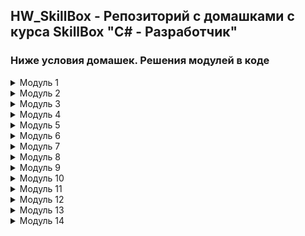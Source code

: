## HW_SkillBox - Репозиторий с домашками с курса SkillBox "C# - Разработчик"

### Ниже условия домашек. Решения модулей в коде
<details>
  <summary>Модуль 1</summary>   
  <details>  
    <summary>Задание 1</summary>
Что нужно сделать
У программистов есть традиция — первое приложение на новом языке программирования приветствует мир. Давайте поприветствуем мир на языке C#.

Для выполнения задания: 

Установите IDE Visual Studio. 
Создайте новое консольное приложение.
Добавьте оператор вывода на экран Console.WriteLine и с его помощью выведите надпись: Hello World!!!
Добавьте задержку Console.ReadKey, чтобы приложение не закрывалось по завершении выполнения.
Это задание — простое, ведь это ваша первая программа. Оно почти полностью разобрано в видеоуроках. 

  </details>
  <details>
    <summary>Задание 2</summary>
Цель
Научиться различать операторы Write и WriteLine.

Что нужно сделать
Методы Write и WriteLine очень похожи, но у них есть важное различие. Метод Write не переносит строку после того, как произошёл вывод на экран. Разработайте приложение, которое покажет вам разницу между этими двумя операторами:

Выведите на экран надпись Hello World!!!, используя метод Console.Write. 
Используйте Console.Write для каждого слова (у вас будет три вызова метода: сначала для слова Hello, потом для слова World, а затем — для трёх восклицательных знаков).
Чтобы слова не «слипались», используйте пробелы внутри кавычек.
Добавьте задержку Console.ReadLine, чтобы приложение не закрывалось по завершении выполнения.
  </details>
</details>
<details>
<summary>Модуль 2</summary>
<details>
  <summary>Задание 1</summary>
  Задание 1. Создание переменных и вывод
Что нужно сделать
Объявите несколько переменных, которые будут хранить следующие значения:

- Ф. И. О.
- Возраст
- Email
- Баллы по программированию
- Баллы по математике
- Баллы по физике

Каждая переменная должна иметь:

- Название, что-либо обозначающее на английском языке.
- Тип данных, который наилучшим образом подходит для этой переменной.
Например, для Ф. И. О. можно указать наименование переменной fullName. Локальные переменные принято именовать, начиная со строчной буквы, а все следующие слова, которые входят в название переменной, — с заглавной. Этот стиль называется camelCase.
Дальше выведите всю информацию на экран. Организуйте форматированный вывод данных на экран.

Для решения этой задачи объявите переменные для данных, указанных выше, как это было показано в видео 2.2.

</details>  
 <details>
  <summary>Задание 2</summary>
Создайте две переменные для подсчёта суммы баллов по всем предметам и рассчитайте среднее арифметическое значение. Для этого:

Создайте переменную под сумму баллов по всем предметам.
Посчитайте сумму баллов.
Создайте переменную под средний балл.
Рассчитайте среднее арифметическое баллов.
Выведите информацию на экран.
</details>  

</details> 
<details>
  <summary>Модуль 3</summary>   
  <details>  
    <summary>Задание 1. Приложение по определению чётного или нечётного числа</summary>
Напишите приложение, которое определяет чётное или нечётное число. Алгоритм приложения выглядит следующим образом:

На экране программа с помощью оператора Console.WriteLine предлагает пользователю ввести целое число.
С помощью оператора Console.ReadLine считывается введённое число.
С помощью метода int.Parse число преобразуется в целочисленную переменную.
С помощью оператора деления с остатком определяется, чётное число или нечётное.
В зависимости от предыдущего шага на экран выводится текст, является ли данное число чётным или нет.
  </details>   
  <details>  
    <summary>Задание 2. Программа подсчёта суммы карт в игре «21»</summary>
Есть довольно простая карточная игра, она называется «21». Суть игры сводится к подсчёту карт. Каждая карта имеет свой «вес». Напишите программу, которая подсчитает сумму всех карт у вас на руках. Задача программы сводится к следующему алгоритму:

1. Программа приветствует пользователя и спрашивает, сколько у него на руках карт.
2. Пользователь вводит целое число.
3. Преобразуем это число в счётчик для цикла.
4. С помощью цикла for итеративно просим пользователя ввести номинал каждой карты. Для карт с числовым номиналом он вводит только цифру. 
Для «картинок» следует принять обозначения латинскими буквами:
 - Валет = J
 - Дама = Q
 - Король = K
 - Туз = T
5. Внутри цикла, используя оператор switch, «вес» каждой карты складываем в общую переменную суммы, которая объявлена до тела основного цикла.
Для числовых карт их «вес» равен весу, указанному при вводе пользователем. Для «картинок» «вес» равен 10.
6. По завершении ввода на экране появится значение суммы карт.
  </details>   
  <details>  
    <summary>Задание 3. Проверка простого числа</summary>
    Эта задача — одна из самых распространённых и популярных. Простое число — число, которое делится само на себя и на единицу. Есть много алгоритмов поиска простых чисел. Реализуйте один из самых лёгких. Проверьте введённое с клавиатуры целое число на признак простоты. Чтобы закрепить знания, реализуйте эту задачу, используя цикл while.

1. Для начала пользователь вводит целое число.
2. Затем в цикле нужно перебрать все числа, начиная с 1 и до N − 1.
3. Входное число N при каждой итерации цикла нужно делить на число, которое получается в цикле с остатком.
4. Если остаток от деления равен 0, значит, программа нашла делитель этого числа, и потому это число уже не может являться простым числом.
5. Если остаток от деления равен 0, то переменной bool, объявленной за рамками цикла, следует присвоить значение true.
6. Если после выхода из цикла значение переменной осталось false, значит, число простое. Если значение переменной стало true, значит, был найден делитель, поэтому число не может считаться простым.
  </details>   
  <details>  
    <summary>Задание 4. Наименьший элемент в последовательности</summary>
Найдите наименьший элемент в последовательности, которую вводит пользователь. Детальный алгоритм программы:

1. Пользователь вводит длину последовательности. 
2. Затем пользователь последовательно вводит целые числа (как положительные, так и отрицательные). Числа разделяются клавишей Enter.
3. Каждое введённое число сравнивается со значением переменной, отвечающей за минимальный элемент. Если введённое число оказывается меньше, то нужно обновить значение переменной.
  </details>   
  <details>  
    <summary>Задание 5. Игра «Угадай число»</summary>
    Разработайте программу по следующему алгоритму:

1. Пользователь вводит максимальное целое число диапазона.
2. На основе диапазона целых чисел (от 0 до «введено пользователем») программа генерирует случайное целое число из диапазона. 
3. Пользователю предлагается ввести загаданное программой случайное число. Пользователь вводит свои предположения в консоли приложения. 
  - Если число меньше загаданного, программа сообщает об этом пользователю. 
  - Если больше, то тоже сообщает, что число больше загаданного.
4. Программа завершается, когда пользователь угадывает число. 
5. Если пользователь устал играть, то вместо ввода числа он вводит пустую строку и нажимает Enter. Тогда программа завершается, предварительно показывая, какое число было загадано.
  </details>
  </details>
<details>
    <summary>Модуль 4</summary>
<details>  
    <summary>Задание 1</summary>
    Выведите на экран матрицу заданного размера и заполните её случайными числами. Детальный алгоритм работы приложения:

1. Сначала пользователю предлагается ввести количество строк в будущей матрице.
2. Затем — ввести количество столбцов в будущей матрице.
3. Когда данные будут получены, нужно создать в памяти матрицу заданного размера.
4. Используя Random, заполнить матрицу случайными целыми числами.
5. Вывести полученную матрицу на экран. 
6. Вывести сумму всех элементов этой матрицы на экран отдельной строкой.
</details>
<details>  
    <summary>Задание 2-3</summary>
    были изменены, условие не соответствует решению
</details>  
</details>
<details>
    <summary>Модуль 5</summary>
    <details>  
      <summary>Задание 1</summary>
      Пользователь вводит в консольном приложении длинное предложение. Каждое слово в этом предложении отделено одним пробелом. Необходимо создать метод, который в качестве входного параметра принимает строковую переменную, а в качестве возвращаемого значения — массив слов. После вызова данного метода программа вызывает второй метод, который выводит каждое слово в отдельной строке.
    </details>
    <details>  
      <summary>Задание 2</summary>
      Пользователь вводит в программе длинное предложение. Каждое слово раздельно одним пробелом. После ввода пользователь нажимает клавишу Enter. Необходимо создать два метода:

- первый метод разделяет слова в предложении;
- второй метод меняет эти слова местами (в обратной последовательности). 
      
При этом важно учесть, что один метод вызывается внутри другого метода, то есть в методе main вызывается метод cо следующей сигнатурой — ReversWords (string inputPhrase). Внутри этого метода вызывается метод по разделению входной фразы на слова.
    </details>
  </details>
  <details>
    <summary>Модуль 6</summary>
    <details>  
      <summary>Задание</summary>
      Создайте справочник «Сотрудники».

Разработайте для предполагаемой компании программу, которая будет добавлять записи новых сотрудников в файл. Файл должен содержать следующие данные:

- ID
- Дату и время добавления записи
- Ф. И. О.
- Возраст
- Рост
- Дату рождения
- Место рождения

Для этого необходим ввод данных с клавиатуры. После ввода данных:

- если файла не существует, его необходимо создать; 
- если файл существует, то необходимо записать данные сотрудника в конец файла.

При запуске программы должен быть выбор:

- введём 1 — вывести данные на экран;
- введём 2 — заполнить данные и добавить новую запись в конец файла.

Файл должен иметь следующую структуру:
```
1#20.12.2021 00:12#Иванов Иван Иванович#25#176#05.05.1992#город Москва
2#15.12.2021 03:12#Алексеев Алексей Иванович#24#176#05.11.1980#город Томск
…
```

  </details>
</details>
<details>
    <summary>Модуль 7</summary>
    <details>  
      <summary>Задание</summary>
      Улучшите программу, которую разработали в модуле 6. Создайте структуру Worker со следующими свойствами:

- ID
- Дата и время добавления записи
- Ф.И.О.
- Возраст
- Рост
- Дата рождения
- Место рождения

Создайте класс Repository, который будет отвечать за работу с экземплярами Worker.

В репозитории должны быть реализованы следующие функции:

- Просмотр всех записей.
- Просмотр одной записи. Функция должна на вход принимать параметр ID записи, которую необходимо вывести на экран. 
- Создание записи.
- Удаление записи.
- Загрузка записей в выбранном диапазоне дат.

Файл, который использует репозиторий, должен выглядеть примерно так:
```
1#20.12.2021 00:12#Иванов Иван Иванович#25#176#05.05.1992#город Москва
2#15.12.2021 03:12#Алексеев Алексей Иванович#24#176#05.11.1980#город Томск
…
```
Используя структуру Worker и класс Repository, в основном методе Main реализуйте программу для работы с записями. Также предоставьте пользователю возможность сортировать данные по разным полям.
    </details>
</details>
<details>
    <summary>Модуль 8</summary>
    <details>  
      <summary>Задание 1. Работа с листом </summary>
      
1. Создайте лист целых чисел. 
2. Заполните лист 100 случайными числами в диапазоне от 0 до 100. 
3. Выведите коллекцию чисел на экран. 
4. Удалите из листа числа, которые больше 25, но меньше 50. 
5. Снова выведите числа на экран. 
      
    </details>
    <details>  
      <summary>Задание 2. Телефонная книга.</summary>
      
    1. Пользователю итеративно предлагается вводить в программу номера телефонов и ФИО их владельцев. 
    2. В процессе ввода информация размещается в Dictionary, где ключом является номер телефона, а значением — ФИО владельца. Таким образом, у одного владельца может быть несколько номеров телефонов. Признаком того, что пользователь закончил вводить номера телефонов, является ввод пустой строки. 
    3. Далее программа предлагает найти владельца по введенному номеру телефона. Пользователь вводит номер телефона и ему выдаётся ФИО владельца. Если владельца по такому номеру телефона не зарегистрировано, программа выводит на экран соответствующее сообщение.      
    </details>
    <details>  
      <summary>Задание 3. Проверка повторов.</summary>
Пользователь вводит число. Число сохраняется в HashSet коллекцию. Если такое число уже присутствует в коллекции, то пользователю на экран выводится сообщение, что число уже вводилось ранее. Если числа нет, то появляется сообщение о том, что число успешно сохранено. 
    </details>
    <details>  
      <summary>Задание 4. Записная книжка.</summary>
Программа спрашивает у пользователя данные о контакте:

- ФИО
- Улица
- Номер дома
- Номер квартиры
- Мобильный телефон
- Домашний телефон

С помощью XElement создайте xml файл, в котором есть введенная информация. XML файл должен содержать следующую структуру:
```xml
<Person name=”ФИО человека” >
    <Address>
        <Street>Название улицы</Street>
        <HouseNumber>Номер дома</HouseNumber>
        <FlatNumber>Номер квартиры</FlatNumber>
    </Address>
    <Phones>
        <MobilePhone>89999999999999</MobilePhone>
        <FlatPhone>123-45-67<FlatPhone>
    </Phones>
</Person>
```
      
  </details>
</details>
      <details>
    <summary>Модуль 9</summary>
    <details>  
      <summary>Задание </summary>
      Создайте бота для одной из следующих платформ:

- Twitch,
- Discord,
- Telegram.

Бот обладает следующим набором функций:

- Принимает сообщения и команды от пользователя.
- Сохраняет аудиосообщения, картинки и произвольные файлы.
- Позволяет пользователю просмотреть список загруженных файлов.
- Позволяет скачать выбранный файл.

Команды можно делать разные, но среди них должна присутствовать команда /start.
    </details>
</details>
  <details>
    <summary>Модуль 10</summary>
    <details>  
      <summary>Задание</summary>
Создайте оконный интерфейс для бота из предыдущего задания с использованием WPF.

В приложении необходимо реализовать отображение списка сообщений, которые написал боту пользователь. В списке присутствуют как минимум имя пользователя и его сообщение. При нажатии на сообщение оно становится выделенным.

Помимо этого, приложение может отправлять выбранному пользователю ответ в виде текста. Для реализации этого потребуется использовать элементы управления Button и TextBox. При каждом новом полученном сообщении приложение сохраняет его в истории сообщений. Потом её можно импортировать в файл формата JSON. Также вы можете добавить в приложение меню, в котором можно совершить сохранение истории, выход из приложения, просмотр список присланных файлов в новом окне и так далее.

При этом приложение не должно выглядеть некрасиво при растягивании на весь экран.
    </details>
</details>
      <details>
    <summary>Модуль 11</summary>
    Все задания объеденены в одно
    <details>  
      <summary>Задание 1</summary>
Для банка «А» необходимо разработать программу консультанта для просмотра данных клиента. У консультанта нет прав для изменения или просмотра некоторых данных. Создайте класс, в котором будут содержаться следующие поля:

- Фамилия
- Имя
- Отчество
- Номер телефона
- Серия, номер паспорта

Реализуйте методы доступа для следующих ситуаций:

- Консультант не имеет доступа к просмотру информации. Вместо серии и номера паспорта он видит символы: «******************», — если поле не пустое.
- Консультант не может изменять поля «Фамилия», «Имя», «Отчество», но может их просматривать.
- Консультант может изменить «Номер телефона», но при этом поле должно быть всегда заполнено.
    </details>
    <details>  
      <summary>Задание 2</summary>
Расширяем программу из задания 1. У нас есть класс для консультанта со своими методами и полями. Добавьте в программу новый класс для нового пользователя — менеджера.

Менеджер наследует функционал консультанта в дополнение к собственному. При этом менеджер может добавлять только «Фамилию», «Имя», «Отчество», «Телефон», «Серию, номер паспорта».
    </details>
    <details>  
      <summary>Задание 3</summary>
Расширяем и изменяем программу из задания 1 и 2. У нас есть два класса для консультанта и менеджера. У классов есть метод изменения данных. Исходя из этого, добавьте к данным из задания 1 дополнительные поля:
- дата и время изменения записи;
- какие данные изменены;
- тип изменений;
- кто изменил данные (консультант или менеджер).

А также создайте интерфейсы и реализуйте в них методы по изменению существующей записи для консультанта и менеджера. Для менеджера разрешите добавление новой записи. Новые поля необходимо заполнять, как только записи клиентов были изменены. Теперь консультант может изменять только номер телефона клиента, а менеджер может изменять все данные. 
    </details>
</details>
      <details>
    <summary>Модуль 12</summary>
    <details>  
      <summary>Задание</summary>
Доработайте предыдущее задание, добавив графический пользовательский интерфейс и дополнительные функции. 

Для реализации пользовательского интерфейса используйте WPF. В главном окне добавьте возможность просмотреть все департаменты, а для каждого департамента — возможность просмотреть все записи.

Ещё добавьте возможность:

- при запуске программы сделать выбор, кто сейчас работает в программе: консультант или менеджер;
- редактирования данных при выборе записи в интерфейсе. Консультант может редактировать только номера телефонов, а менеджер может редактировать «Фамилию», «Имя», «Отчество», «Телефон», «Серию, номер паспорта»;
- добавления новых клиентов для менеджера, с обязательным заполнением «Фамилии», «Имени», «Отчества», «Телефона», «Серии, номера паспорта»;
- сортировки по алфавиту.
    </details>
</details>
      <details>
    <summary>Модуль 13</summary>
    Все задания объеденены в одно
    <details>  
      <summary>Задание 1</summary>
      Разработайте для банка «А» прототип банковской системы, которая содержит информацию о клиентах и их счетах. Счётом любого клиента можно управлять:

- открывать и закрывать счета;
- осуществлять переводы с одного счёта на другой;
      
Используя обобщение и параметризированные классы, реализуйте методы открытия, закрытия счетов, а также перевода средств между счетами клиентов.
    </details>
    <details>  
      <summary>Задание 2</summary>
      Дополните программу из задания 1: расширьте данные по счёту. 

Счета могут быть двух типов:

- недепозитный;
- депозитный.
      
У клиента может быть два счёта, по одному каждого типа, с возможностью пополнять средства выбранного счета. Используя ковариантный интерфейс, реализуйте методы пополнения счёта по соответствующему типу.
    </details>
    <details>  
      <summary>Задание 3</summary>
      Продолжаем добавлять функционал для программы. Используя контравариантность реализуйте метод перевода между клиентами.
    </details>
</details>
      <details>
    <summary>Модуль 14</summary>
    <details>  
      <summary>Задание</summary>
      
Что нужно сделать:
      
Доработайте предыдущее задание, в котором был разработан прототип банковской системы. Добавьте в программу следующую функциональность:

- Возможность ведения журнала действий, в котором будет храниться информация по счетам, пользователям, вкладам.
- Механизм оповещений, реализованный с помощью делегатов и событий.


Советы и рекомендации:
      
Оповещения событий можно сделать в качестве всплывающей подсказки или всплывающего окна. Сделайте так, чтобы в журнале отражались время операции и имя совершившего операцию (консультанта или менеджера) при:

- открытии счёта;
- закрытии счёта; 
- пополнении счёта;
- переводе между счетами;
- изменении данных клиента.
    </details>
</details>
